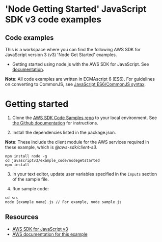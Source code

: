 # 'Node Getting Started' JavaScript SDK v3 code examples

## Code examples

This is a workspace where you can find the following AWS SDK for JavaScript version 3 (v3) 'Node Get Started' examples.

-   Getting started using node.js with the AWS SDK for JavaScript. See [documentation](https://docs.aws.amazon.com/sdk-for-javascript/v3/developer-guide/getting-started-nodejs.html).

**Note**: All code examples are written in ECMAscript 6 (ES6). For guidelines on converting to CommonJS, see
[JavaScript ES6/CommonJS syntax](https://docs.aws.amazon.com/sdk-for-javascript/v3/developer-guide/sdk-example-javascript-syntax.html).

# Getting started

1. Clone the [AWS SDK Code Samples repo](https://github.com/picante-io/aws-doc-sdk-examples) to your local environment. See [the Github documentation](https://docs.github.com/en/github/creating-cloning-and-archiving-repositories/cloning-a-repository) for instructions.

2. Install the dependencies listed in the package.json.

**Note**: These include the client module for the AWS services required in these example,
which is _@aws-sdk/client-s3_.

```
npm install node -g
cd javascriptv3/example_code/nodegetstarted
npm install
```

3. In your text editor, update user variables specified in the `Inputs` section of the sample file.

4. Run sample code:

```
cd src
node [example name].js // For example, node sample.js
```

## Resources

-   [AWS SDK for JavaScript v3](https://github.com/aws/aws-sdk-js-v3)
-   [AWS documentation for this example](https://docs.aws.amazon.com/sdk-for-javascript/v3/developer-guide/getting-started-nodejs.html)
